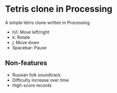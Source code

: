 # Tetris clone in Processing

A simple tetris clone written in Processing.

* h/l: Move left/right
* k: Rotate
* j: Move down
* Spacebar: Pause

## Non-features

* Russian folk soundtrack
* Difficulty increase over time
* High-score records
